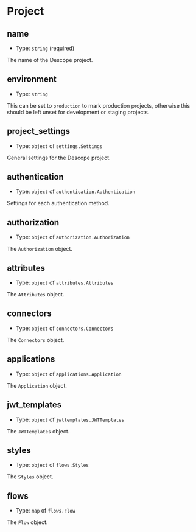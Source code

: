 
Project
=======



name
----

- Type: `string` (required)

The name of the Descope project.



environment
-----------

- Type: `string` 

This can be set to `production` to mark production projects, otherwise this should be left unset for development or staging projects.



project_settings
----------------

- Type: `object` of `settings.Settings` 

General settings for the Descope project.



authentication
--------------

- Type: `object` of `authentication.Authentication` 

Settings for each authentication method.



authorization
-------------

- Type: `object` of `authorization.Authorization` 

 The `Authorization` object.



attributes
----------

- Type: `object` of `attributes.Attributes` 

The `Attributes` object.



connectors
----------

- Type: `object` of `connectors.Connectors` 

The `Connectors` object.



applications
------------

- Type: `object` of `applications.Application` 

The `Application` object.



jwt_templates
-------------

- Type: `object` of `jwttemplates.JWTTemplates` 

The `JWTTemplates` object.



styles
------

- Type: `object` of `flows.Styles` 

The `Styles` object.



flows
-----

- Type: `map` of `flows.Flow` 

The `Flow` object.
